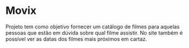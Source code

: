 # Movix
Projeto tem como objetivo fornecer um catálogo de filmes para aquelas pessoas que estão em dúvida sobre qual filme assistir. No site também é possível ver as datas dos filmes mais próximos em cartaz.
